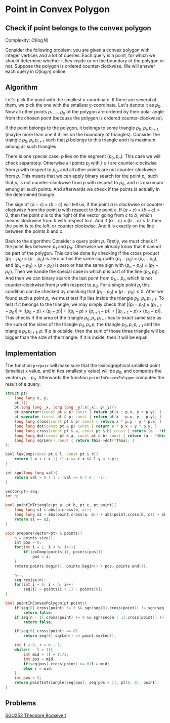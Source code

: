 # Point in Convex Polygon

## Check if point belongs to the convex polygon

Complexity: $O(\log N)$

Consider the following problem: you are given a convex polygon with integer vertices and a lot of queries.
Each query is a point, for which we should determine whether it lies inside or on the boundary of the polygon or not.
Suppose the polygon is ordered counter-clockwise. We will answer each query in $O(\log n)$ online.

## Algorithm

Let's pick the point with the smallest x-coordinate. If there are several of them, we pick the one with the smallest y-coordinate. Let's denote it as $p_0$.
Now all other points $p_1,\dots,p_n$ of the polygon are ordered by their polar angle from the chosen point (because the polygon is ordered counter-clockwise).

If the point belongs to the polygon, it belongs to some triangle $p_0, p_i, p_{i + 1}$ (maybe more than one if it lies on the boundary of triangles).
Consider the triangle $p_0, p_i, p_{i + 1}$ such that $p$ belongs to this triangle and $i$ is maximum among all such triangles.

There is one special case. $p$ lies on the segment $(p_0, p_n)$. This case we will check separately.
Otherwise all points $p_j$ with $j \le i$ are counter-clockwise from $p$ with respect to $p_0$, and all other points are not counter-clockwise from $p$.
This means that we can apply binary search for the point $p_i$, such that $p_i$ is not counter-clockwise from $p$ with respect to $p_0$, and $i$ is maximum among all such points.
And afterwards we check if the points is actually in the determined triangle.

The sign of $(a - c) \times (b - c)$ will tell us, if the point $a$ is clockwise or counter-clockwise from the point $b$ with respect to the point $c$.
If $(a - c) \times (b - c) > 0$, then the point $a$ is to the right of the vector going from $c$ to $b$, which means clockwise from $b$ with respect to $c$.
And if $(a - c) \times (b - c) < 0$, then the point is to the left, or counter clockwise.
And it is exactly on the line between the points $b$ and $c$.

Back to the algorithm:
Consider a query point $p$.
Firstly, we must check if the point lies between $p_1$ and $p_n$.
Otherwise we already know that it cannot be part of the polygon.
This can be done by checking if the cross product $(p_1 - p_0)\times(p - p_0)$ is zero or has the same sign with $(p_1 - p_0)\times(p_n - p_0)$, and $(p_n - p_0)\times(p - p_0)$ is zero or has the same sign with $(p_n - p_0)\times(p_1 - p_0)$.
Then we handle the special case in which $p$ is part of the line $(p_0, p_1)$.
And then we can binary search the last point from $p_1,\dots p_n$ which is not counter-clockwise from $p$ with respect to $p_0$.
For a single point $p_i$ this condition can be checked by checking that $(p_i - p_0)\times(p - p_0) \le 0$. After we found such a point $p_i$, we must test if $p$ lies inside the triangle $p_0, p_i, p_{i + 1}$.
To test if it belongs to the triangle, we may simply check that $|(p_i - p_0)\times(p_{i + 1} - p_0)| = |(p_0 - p)\times(p_i - p)| + |(p_i - p)\times(p_{i + 1} - p)| + |(p_{i + 1} - p)\times(p_0 - p)|$.
This checks if the area of the triangle $p_0, p_i, p_{i+1}$ has to exact same size as the sum of the sizes of the triangle $p_0, p_i, p$, the triangle $p_0, p, p_{i+1}$ and the triangle $p_i, p_{i+1}, p$.
If $p$ is outside, then the sum of those three triangle will be bigger than the size of the triangle.
If it is inside, then it will be equal.

## Implementation

The function `prepair` will make sure that the lexicographical smallest point (smallest x value, and in ties smallest y value) will be $p_0$, and computes the vectors $p_i - p_0$.
Afterwards the function `pointInConvexPolygon` computes the result of a query.

```cpp points_in_convex_polygon
struct pt{
    long long x, y;
    pt(){}
    pt(long long _x, long long _y):x(_x), y(_y){}
    pt operator+(const pt & p) const { return pt(x + p.x, y + p.y); }
    pt operator-(const pt & p) const { return pt(x - p.x, y - p.y); }
    long long cross(const pt & p) const { return x * p.y - y * p.x; }
    long long dot(const pt & p) const { return x * p.x + y * p.y; }
    long long cross(const pt & a, const pt & b) const { return (a - *this).cross(b - *this); }
    long long dot(const pt & a, const pt & b) const { return (a - *this).dot(b - *this); }
    long long sqrLen() const { return this->dot(*this); }
};

bool lexComp(const pt & l, const pt & r){
    return l.x < r.x || (l.x == r.x && l.y < r.y);
}

int sgn(long long val){
    return val > 0 ? 1 : (val == 0 ? 0 : -1);
}

vector<pt> seq;
int n;

bool pointInTriangle(pt a, pt b, pt c, pt point){
    long long s1 = abs(a.cross(b, c));
    long long s2 = abs(point.cross(a, b)) + abs(point.cross(b, c)) + abs(point.cross(c, a));
    return s1 == s2;
}

void prepare(vector<pt> & points){
    n = points.size();
    int pos = 0;
    for(int i = 1; i < n; i++){
        if(lexComp(points[i], points[pos]))
            pos = i;
    }
    rotate(points.begin(), points.begin() + pos, points.end());

    n--;
    seq.resize(n);
    for(int i = 0; i < n; i++)
        seq[i] = points[i + 1] - points[0];
}

bool pointInConvexPolygon(pt point){
    if(seq[0].cross(point) != 0 && sgn(seq[0].cross(point)) != sgn(seq[0].cross(seq[n - 1])))
        return false;
    if(seq[n - 1].cross(point) != 0 && sgn(seq[n - 1].cross(point)) != sgn(seq[n - 1].cross(seq[0])))
        return false;

    if(seq[0].cross(point) == 0)
        return seq[0].sqrLen() >= point.sqrLen();

    int l = 0, r = n - 1;
    while(r - l > 1){
        int mid = (l + r)/2;
        int pos = mid;
        if(seq[pos].cross(point) >= 0)l = mid;
        else r = mid;
    }
    int pos = l;
    return pointInTriangle(seq[pos], seq[pos + 1], pt(0, 0), point);
}
```

## Problems

[SGU253 Theodore Roosevelt](https://codeforces.com/problemsets/acmsguru/problem/99999/253)
